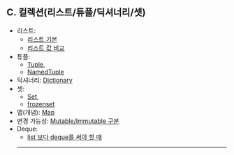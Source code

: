 ## C. 컬렉션(리스트/튜플/딕셔너리/셋)

- 리스트:
  - [리스트 기본](./01-list.md)
  -  [리스트 값 비교](./02-list_값비교.md)
- 튜플:
  - [Tuple](./03-Tuple.md),
  - [NamedTuple](./04-Named_Tuple.md)
- 딕셔너리: [Dictionary](./05-Dictionary.md)
- 셋:
  - [Set](./06-Set.md),
  - [frozenset](./07-set_frozenset.md)
- 맵(개념): [Map](./08-Map.md)
- 변경 가능성: [Mutable/Immutable 구분](./09-변경가능여부확인.md)
- Deque:
  - [list 보다 deque를 써야 할 때](./10-list_pop_사용_deque.md)
  ---
  
